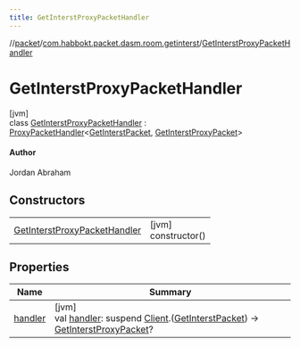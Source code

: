 ```yaml
---
title: GetInterstProxyPacketHandler
---
```

//[packet](../../../index.html)/[com.habbokt.packet.dasm.room.getinterst](../index.html)/[GetInterstProxyPacketHandler](index.html)



# GetInterstProxyPacketHandler



[jvm]\
class [GetInterstProxyPacketHandler](index.html) : [ProxyPacketHandler](../../../../api/api/com.habbokt.api.packet/-proxy-packet-handler/index.html)&lt;[GetInterstPacket](../-get-interst-packet/index.html), [GetInterstProxyPacket](../-get-interst-proxy-packet/index.html)&gt; 

#### Author



Jordan Abraham



## Constructors


| | |
|---|---|
| [GetInterstProxyPacketHandler](-get-interst-proxy-packet-handler.html) | [jvm]<br>constructor() |


## Properties


| Name | Summary |
|---|---|
| [handler](../../com.habbokt.packet.dasm.room.roomdirectory/-room-directory-proxy-packet-handler/index.html#981137687%2FProperties%2F-1665284158) | [jvm]<br>val [handler](../../com.habbokt.packet.dasm.room.roomdirectory/-room-directory-proxy-packet-handler/index.html#981137687%2FProperties%2F-1665284158): suspend [Client](../../../../api/api/com.habbokt.api.client/-client/index.html).([GetInterstPacket](../-get-interst-packet/index.html)) -&gt; [GetInterstProxyPacket](../-get-interst-proxy-packet/index.html)? |

